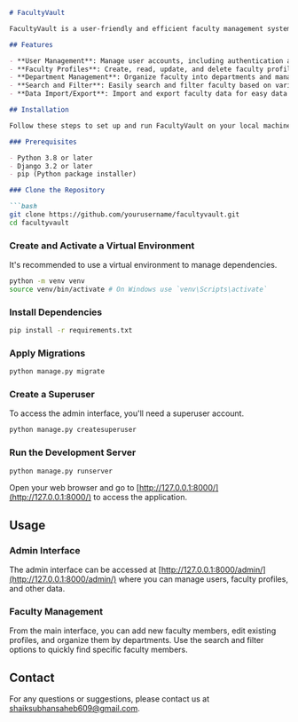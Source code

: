 ```markdown
# FacultyVault

FacultyVault is a user-friendly and efficient faculty management system designed to manage and organize faculty data seamlessly. The system includes functionality to handle various aspects of faculty management and aims to streamline processes within educational institutions.

## Features

- **User Management**: Manage user accounts, including authentication and authorization.
- **Faculty Profiles**: Create, read, update, and delete faculty profiles with detailed information.
- **Department Management**: Organize faculty into departments and manage departmental data.
- **Search and Filter**: Easily search and filter faculty based on various criteria.
- **Data Import/Export**: Import and export faculty data for easy data management and backup.

## Installation

Follow these steps to set up and run FacultyVault on your local machine.

### Prerequisites

- Python 3.8 or later
- Django 3.2 or later
- pip (Python package installer)

### Clone the Repository

```bash
git clone https://github.com/yourusername/facultyvault.git
cd facultyvault
```

### Create and Activate a Virtual Environment

It's recommended to use a virtual environment to manage dependencies.

```bash
python -m venv venv
source venv/bin/activate # On Windows use `venv\Scripts\activate`
```

### Install Dependencies

```bash
pip install -r requirements.txt
```

### Apply Migrations

```bash
python manage.py migrate
```

### Create a Superuser

To access the admin interface, you'll need a superuser account.

```bash
python manage.py createsuperuser
```

### Run the Development Server

```bash
python manage.py runserver
```

Open your web browser and go to [http://127.0.0.1:8000/](http://127.0.0.1:8000/) to access the application.

## Usage

### Admin Interface

The admin interface can be accessed at [http://127.0.0.1:8000/admin/](http://127.0.0.1:8000/admin/) where you can manage users, faculty profiles, and other data.

### Faculty Management

From the main interface, you can add new faculty members, edit existing profiles, and organize them by departments. Use the search and filter options to quickly find specific faculty members.


## Contact

For any questions or suggestions, please contact us at shaiksubhansaheb609@gmail.com.
```
